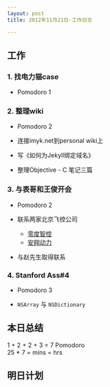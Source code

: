 ```yaml
---
layout: post
title: 2012年11月21日-工作日志  

---
```


  
## 工作

### 1. 找电力猫case    
-  Pomodoro  1  

### 2. 整理wiki

-  Pomodoro   2  

-  连接imyk.net到personal wiki上  

-  写《如何为Jekyll绑定域名》  

-  整理Objective - C 笔记三篇   

### 3. 与表哥和王俊开会

-  Pomodoro  2  
  
-  联系两家北京飞控公司
	- [零度智控](http://www.zerouav.com)
	- [安翔动力](http://afuav.com)  

-  与赵先生取得联系    
  
### 4. Stanford Ass#4
  
- 	Pomodoro 3
  
- 	`NSArray` 与 `NSDictionary`

  
## 本日总结    

1 + 2 + 2 + 3 = 7 Pomodoro    
25 * 7 =  mins =  hrs  
  
## 明日计划    